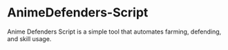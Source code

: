 # AnimeDefenders-Script
Anime Defenders Script is a simple tool that automates farming, defending, and skill usage.
